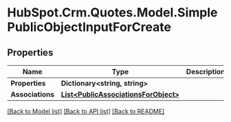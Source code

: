 # HubSpot.Crm.Quotes.Model.SimplePublicObjectInputForCreate

## Properties

Name | Type | Description | Notes
------------ | ------------- | ------------- | -------------
**Properties** | **Dictionary&lt;string, string&gt;** |  | 
**Associations** | [**List&lt;PublicAssociationsForObject&gt;**](PublicAssociationsForObject.md) |  | 

[[Back to Model list]](../README.md#documentation-for-models) [[Back to API list]](../README.md#documentation-for-api-endpoints) [[Back to README]](../README.md)

